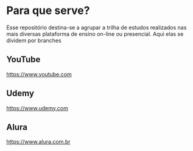 # Para que serve?
Esse repositório destina-se a agrupar a trilha de estudos realizados nas mais diversas plataforma de ensino on-line ou presencial. Aqui elas se dividem por branches

## YouTube
https://www.youtube.com

## Udemy
https://www.udemy.com

## Alura
https://www.alura.com.br
